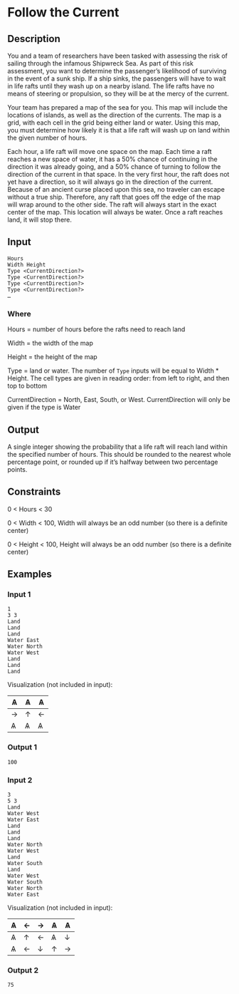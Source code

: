 # Follow the Current
## Description
You and a team of researchers have been tasked with assessing the risk of sailing through the infamous Shipwreck Sea. As part of this risk assessment, you want to determine the passenger’s likelihood of surviving in the event of a sunk ship. If a ship sinks, the passengers will have to wait in life rafts until they wash up on a nearby island. The life rafts have no means of steering or propulsion, so they will be at the mercy of the current.

Your team has prepared a map of the sea for you. This map will include the locations of islands, as well as the direction of the currents. The map is a grid, with each cell in the grid being either land or water. Using this map, you must determine how likely it is that a life raft will wash up on land within the given number of hours.

Each hour, a life raft will move one space on the map. Each time a raft reaches a new space of water, it has a 50% chance of continuing in the direction it was already going, and a 50% chance of turning to follow the direction of the current in that space. In the very first hour, the raft does not yet have a direction, so it will always go in the direction of the current. Because of an ancient curse placed upon this sea, no traveler can escape without a true ship. Therefore, any raft that goes off the edge of the map will wrap around to the other side. The raft will always start in the exact center of the map. This location will always be water. Once a raft reaches land, it will stop there.
## Input
```
Hours
Width Height
Type <CurrentDirection?>
Type <CurrentDirection?>
Type <CurrentDirection?>
Type <CurrentDirection?>
…
```

### Where
Hours = number of hours before the rafts need to reach land

Width = the width of the map

Height = the height of the map

Type = land or water. The number of `Type` inputs will be equal to Width * Height. The cell types are given in reading order: from left to right, and then top to bottom

CurrentDirection = North, East, South, or West. CurrentDirection will only be given if the type is Water

## Output
A single integer showing the probability that a life raft will reach land within the specified number of hours. This should be rounded to the nearest whole percentage point, or rounded up if it’s halfway between two percentage points.

## Constraints
0 < Hours < 30

0 < Width < 100, Width will always be an odd number (so there is a definite center)

0 < Height < 100, Height will always be an odd number (so there is a definite center)

## Examples
### Input 1
```
1
3 3
Land
Land
Land
Water East
Water North
Water West
Land
Land
Land
```
Visualization (not included in input):

| Ѧ | Ѧ | Ѧ |
| - | - | - |
| → | ↑ | ← |
| Ѧ | Ѧ | Ѧ |


### Output 1
```
100
```

### Input 2
```
3
5 3
Land
Water West
Water East
Land
Land
Land
Water North
Water West
Land
Water South
Land
Water West
Water South
Water North
Water East
```
Visualization (not included in input):

| Ѧ | ← | → | Ѧ | Ѧ |
| - | - | - | - | - |
| Ѧ | ↑ | ← | Ѧ | ↓ |
| Ѧ | ← | ↓ | ↑ | → |


### Output 2
```
75
```
